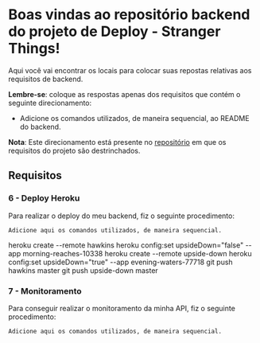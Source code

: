 # Boas vindas ao repositório backend do projeto de Deploy - Stranger Things!

Aqui você vai encontrar os locais para colocar suas repostas relativas aos requisitos de backend. 

**Lembre-se**: coloque as respostas apenas dos requisitos que contém o seguinte direcionamento:

  - Adicione os comandos utilizados, de maneira sequencial, ao README do backend.

**Nota**: Este direcionamento está presente no [repositório](https://github.com/tryber/sd-01-block31-stranger-things) em que os requisitos do projeto são destrinchados.

## Requisitos

### 6 - Deploy Heroku

Para realizar o deploy do meu backend, fiz o seguinte procedimento:

`Adicione aqui os comandos utilizados, de maneira sequencial.`

heroku create --remote hawkins
heroku config:set upsideDown="false" --app morning-reaches-10338
heroku create --remote upside-down
heroku config:set upsideDown="true" --app evening-waters-77718
git push hawkins master
git push upside-down master

### 7 - Monitoramento

Para conseguir realizar o monitoramento da minha API, fiz o seguinte procedimento:

`Adicione aqui os comandos utilizados, de maneira sequencial.`
